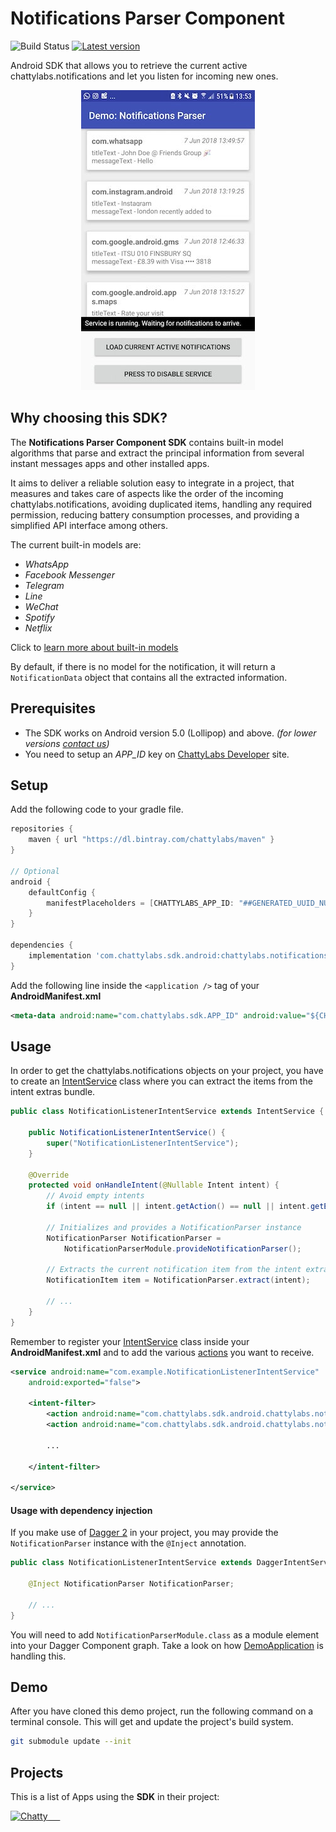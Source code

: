 # Notifications Parser Component

![Build Status](https://www.bitrise.io/app/0f5311bda229a817/status.svg?token=6TVvj6K_Q13Yyy5m1-gcHg&branch=master)
[![Latest version](https://api.bintray.com/packages/chattylabs/maven/chattylabs.notifications-parser/images/download.svg?label=Latest%20version)](https://bintray.com/chattylabs/maven/chattylabs.notifications-parser/_latestVersion)

Android SDK that allows you to retrieve the current active chattylabs.notifications and let you listen for incoming new ones.

<p align="center"><img src="assets/demo-sample.jpg" alt="demo-sample"/></p>

## Why choosing this SDK?

The **Notifications Parser Component SDK** contains built-in model algorithms that parse and extract the principal information from several instant messages apps and other installed apps. 

It aims to deliver a reliable solution easy to integrate in a project, that measures and takes care of aspects like the order of the incoming chattylabs.notifications,
avoiding duplicated items, handling any required permission, reducing battery consumption processes, and providing a simplified API interface among others.

The current built-in models are:

- _WhatsApp_
- _Facebook Messenger_
- _Telegram_
- _Line_
- _WeChat_
- _Spotify_
- _Netflix_

Click to [learn more about built-in models]()

By default, if there is no model for the notification, it will return a `NotificationData` object that contains all the extracted information.

## Prerequisites
- The SDK works on Android version 5.0 (Lollipop) and above. _(for lower versions [contact us](mailto:hello@chattylabs.com))_
- You need to setup an _APP_ID_ key on [ChattyLabs Developer](http://chattylabs.com/developer) site.

## Setup
Add the following code to your gradle file.

```groovy
repositories {
    maven { url "https://dl.bintray.com/chattylabs/maven" }
}
 
// Optional
android {
    defaultConfig {
        manifestPlaceholders = [CHATTYLABS_APP_ID: "##GENERATED_UUID_NUMBER##"]
    }
}
 
dependencies {
    implementation 'com.chattylabs.sdk.android:chattylabs.notifications-parser:x.y.z'
}
```

Add the following line inside the `<application />` tag of your **AndroidManifest.xml**

```xml
<meta-data android:name="com.chattylabs.sdk.APP_ID" android:value="${CHATTYLABS_APP_ID}" />
```

## Usage
In order to get the chattylabs.notifications objects on your project, you have to create an
[IntentService](https://developer.android.com/reference/android/app/IntentService) class
where you can extract the items from the intent extras bundle.

```java
public class NotificationListenerIntentService extends IntentService {
    
    public NotificationListenerIntentService() {
        super("NotificationListenerIntentService");
    }
    
    @Override
    protected void onHandleIntent(@Nullable Intent intent) {
        // Avoid empty intents
        if (intent == null || intent.getAction() == null || intent.getExtras() == null) return;
        
        // Initializes and provides a NotificationParser instance
        NotificationParser NotificationParser =
            NotificationParserModule.provideNotificationParser();
        
        // Extracts the current notification item from the intent extras bundle
        NotificationItem item = NotificationParser.extract(intent);
        
        // ...
    }
}
```

Remember to register your 
[IntentService](https://developer.android.com/reference/android/app/IntentService) class 
inside your **AndroidManifest.xml** and to add the various [actions]() you want to receive.

```xml
<service android:name="com.example.NotificationListenerIntentService"
    android:exported="false">
    
    <intent-filter>
        <action android:name="com.chattylabs.sdk.android.chattylabs.notifications.action.POST"/>
        <action android:name="com.chattylabs.sdk.android.chattylabs.notifications.action.REMOVE"/>
        
        ...
        
    </intent-filter>
    
</service>
```

#### Usage with dependency injection
If you make use of [Dagger 2](https://google.github.io/dagger/) in your project, you may provide the `NotificationParser` instance with the `@Inject` annotation.

```java
public class NotificationListenerIntentService extends DaggerIntentService {
    
    @Inject NotificationParser NotificationParser;
    
    // ...
}
```

You will need to add `NotificationParserModule.class` as a module element into your Dagger Component graph.
Take a look on how 
[DemoApplication](https://github.com/chattylabs/android-sdk-chattylabs.notifications-parser/blob/54782dfe9adcc864ba93f1d7bdc7ecb80f2a1d93/app/src/main/java/com/chattylabs/demo/chattylabs.notifications/parser/DemoApplication.java#L15) is handling this.

## Demo
After you have cloned this demo project, run the following command on a terminal console. 
This will get and update the project's build system.

```bash
git submodule update --init
```

## Projects
This is a list of Apps using the **SDK** in their project:

<a href="https://play.google.com/store/apps/details?id=com.Chatty"><img src="https://lh3.googleusercontent.com/BwP_HPbu2G523jUQitRcfgADe5qKxZclxAbESmM4xaTNFS3ckz5uqkh12OimzqPC=s50-rw" alt="Chatty" title="Chatty"/> &nbsp;&nbsp; 
&nbsp;